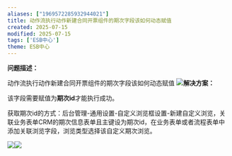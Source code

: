 ```yaml
---
aliases: ["1969572285932944021"]
title: 动作流执行动作新建合同开票组件的期次字段该如何动态赋值
created: 2025-07-15
modified: 2025-07-15
tags: ['ESB中心']
theme: ESB中心
---
```


**问题描述：**

动作流执行动作新建合同开票组件的期次字段该如何动态赋值 ![](4bc53e00f63b38d86b47405a7e0e2725.jpg)**解决方案：**

该字段需要赋值为**期次id**才能执行成功。

获取期次id的方式：后台管理-通用设置-自定义浏览框设置-新建自定义浏览，关联业务表单CRM的期次信息表单且主键设为期次id，在业务表单或者流程表单中添加关联浏览字段，浏览类型选择该自定义期次浏览。

![](2db379513b7fcedaf25ddc368ec78e58.jpg)![](9da8f197d9281bef7a3f7fb521d94a3a.jpg)